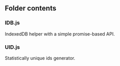 ## Folder contents

### IDB.js
IndexedDB helper with a simple promise-based API.

### UID.js
Statistically unique ids generator.
